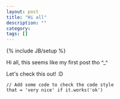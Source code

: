 ```yaml
---
layout: post
title: "Hi all"
description: ""
category:
tags: []
---
```

{% include JB/setup %}

Hi all, this seems like my first post tho ^_^

Let's check this out! :D

	// Add some code to check the code style
	that = 'very nice' if it.works('ok')